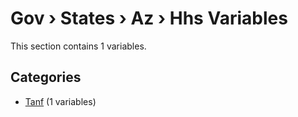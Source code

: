 # Gov › States › Az › Hhs Variables

This section contains 1 variables.

## Categories

- [Tanf](tanf/index.md) (1 variables)
